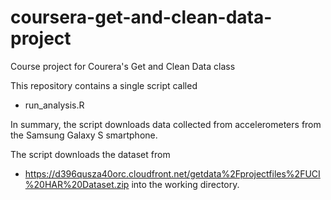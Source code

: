 # coursera-get-and-clean-data-project
Course project for Courera's Get and Clean Data class

This repository contains a single script called
* run_analysis.R

In summary, the script downloads data collected from accelerometers from the Samsung Galaxy S smartphone.

The script downloads the dataset from 
* https://d396qusza40orc.cloudfront.net/getdata%2Fprojectfiles%2FUCI%20HAR%20Dataset.zip
into the working directory.  
